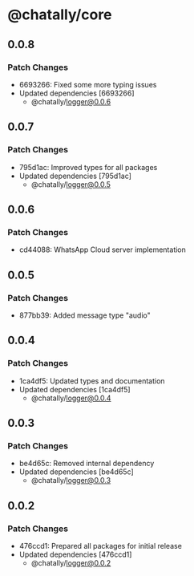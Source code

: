 # @chatally/core

## 0.0.8

### Patch Changes

- 6693266: Fixed some more typing issues
- Updated dependencies [6693266]
  - @chatally/logger@0.0.6

## 0.0.7

### Patch Changes

- 795d1ac: Improved types for all packages
- Updated dependencies [795d1ac]
  - @chatally/logger@0.0.5

## 0.0.6

### Patch Changes

- cd44088: WhatsApp Cloud server implementation

## 0.0.5

### Patch Changes

- 877bb39: Added message type "audio"

## 0.0.4

### Patch Changes

- 1ca4df5: Updated types and documentation
- Updated dependencies [1ca4df5]
  - @chatally/logger@0.0.4

## 0.0.3

### Patch Changes

- be4d65c: Removed internal dependency
- Updated dependencies [be4d65c]
  - @chatally/logger@0.0.3

## 0.0.2

### Patch Changes

- 476ccd1: Prepared all packages for initial release
- Updated dependencies [476ccd1]
  - @chatally/logger@0.0.2
